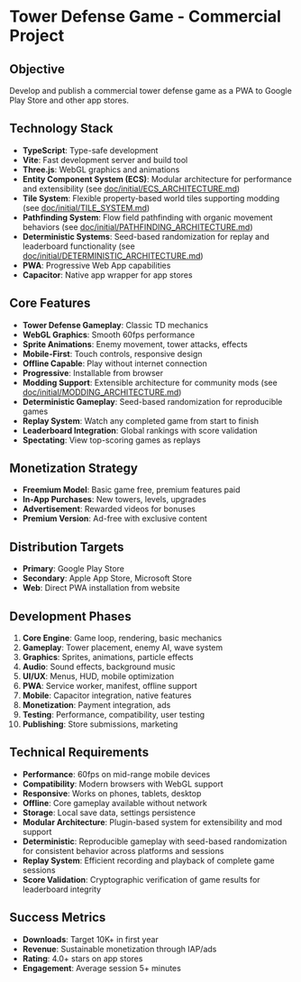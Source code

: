 # Tower Defense Game - Commercial Project

## Objective
Develop and publish a commercial tower defense game as a PWA to Google Play Store and other app stores.

## Technology Stack
- **TypeScript**: Type-safe development
- **Vite**: Fast development server and build tool
- **Three.js**: WebGL graphics and animations
- **Entity Component System (ECS)**: Modular architecture for performance and extensibility (see [doc/initial/ECS_ARCHITECTURE.md](doc/initial/ECS_ARCHITECTURE.md))
- **Tile System**: Flexible property-based world tiles supporting modding (see [doc/initial/TILE_SYSTEM.md](doc/initial/TILE_SYSTEM.md))
- **Pathfinding System**: Flow field pathfinding with organic movement behaviors (see [doc/initial/PATHFINDING_ARCHITECTURE.md](doc/initial/PATHFINDING_ARCHITECTURE.md))
- **Deterministic Systems**: Seed-based randomization for replay and leaderboard functionality (see [doc/initial/DETERMINISTIC_ARCHITECTURE.md](doc/initial/DETERMINISTIC_ARCHITECTURE.md))
- **PWA**: Progressive Web App capabilities
- **Capacitor**: Native app wrapper for app stores

## Core Features
- **Tower Defense Gameplay**: Classic TD mechanics
- **WebGL Graphics**: Smooth 60fps performance
- **Sprite Animations**: Enemy movement, tower attacks, effects
- **Mobile-First**: Touch controls, responsive design
- **Offline Capable**: Play without internet connection
- **Progressive**: Installable from browser
- **Modding Support**: Extensible architecture for community mods (see [doc/initial/MODDING_ARCHITECTURE.md](doc/initial/MODDING_ARCHITECTURE.md))
- **Deterministic Gameplay**: Seed-based randomization for reproducible games
- **Replay System**: Watch any completed game from start to finish
- **Leaderboard Integration**: Global rankings with score validation
- **Spectating**: View top-scoring games as replays

## Monetization Strategy
- **Freemium Model**: Basic game free, premium features paid
- **In-App Purchases**: New towers, levels, upgrades
- **Advertisement**: Rewarded videos for bonuses
- **Premium Version**: Ad-free with exclusive content

## Distribution Targets
- **Primary**: Google Play Store
- **Secondary**: Apple App Store, Microsoft Store
- **Web**: Direct PWA installation from website

## Development Phases
1. **Core Engine**: Game loop, rendering, basic mechanics
2. **Gameplay**: Tower placement, enemy AI, wave system
3. **Graphics**: Sprites, animations, particle effects
4. **Audio**: Sound effects, background music
5. **UI/UX**: Menus, HUD, mobile optimization
6. **PWA**: Service worker, manifest, offline support
7. **Mobile**: Capacitor integration, native features
8. **Monetization**: Payment integration, ads
9. **Testing**: Performance, compatibility, user testing
10. **Publishing**: Store submissions, marketing

## Technical Requirements
- **Performance**: 60fps on mid-range mobile devices
- **Compatibility**: Modern browsers with WebGL support
- **Responsive**: Works on phones, tablets, desktop
- **Offline**: Core gameplay available without network
- **Storage**: Local save data, settings persistence
- **Modular Architecture**: Plugin-based system for extensibility and mod support
- **Deterministic**: Reproducible gameplay with seed-based randomization for consistent behavior across platforms and sessions
- **Replay System**: Efficient recording and playback of complete game sessions
- **Score Validation**: Cryptographic verification of game results for leaderboard integrity

## Success Metrics
- **Downloads**: Target 10K+ in first year
- **Revenue**: Sustainable monetization through IAP/ads
- **Rating**: 4.0+ stars on app stores
- **Engagement**: Average session 5+ minutes